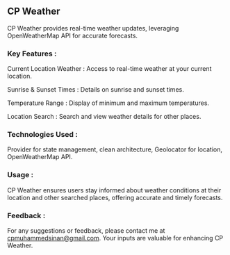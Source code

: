 ## CP Weather

CP Weather provides real-time weather updates, leveraging OpenWeatherMap API for accurate forecasts.   

### Key Features :

Current Location Weather : Access to real-time weather at your current location.

Sunrise & Sunset Times : Details on sunrise and sunset times.

Temperature Range : Display of minimum and maximum temperatures.

Location Search : Search and view weather details for other places.

### Technologies Used :

Provider for state management, clean architecture, Geolocator for location, OpenWeatherMap API.

### Usage :
CP Weather ensures users stay informed about weather conditions at their location and other searched places, offering accurate and timely forecasts.

### Feedback :
For any suggestions or feedback, please contact me at cpmuhammedsinan@gmail.com. Your inputs are valuable for enhancing CP Weather.
 
